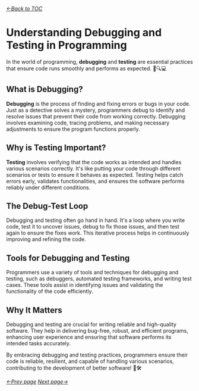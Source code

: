*[&larr;Back to TOC](0_TOC.md)*

# Understanding Debugging and Testing in Programming

In the world of programming, **debugging** and **testing** are essential practices that ensure code runs smoothly and performs as expected. 🐞🔍💻

## What is Debugging?

**Debugging** is the process of finding and fixing errors or bugs in your code. Just as a detective solves a mystery, programmers debug to identify and resolve issues that prevent their code from working correctly. Debugging involves examining code, tracing problems, and making necessary adjustments to ensure the program functions properly.

## Why is Testing Important?

**Testing** involves verifying that the code works as intended and handles various scenarios correctly. It's like putting your code through different scenarios or tests to ensure it behaves as expected. Testing helps catch errors early, validates functionalities, and ensures the software performs reliably under different conditions.

## The Debug-Test Loop

Debugging and testing often go hand in hand. It's a loop where you write code, test it to uncover issues, debug to fix those issues, and then test again to ensure the fixes work. This iterative process helps in continuously improving and refining the code.

## Tools for Debugging and Testing

Programmers use a variety of tools and techniques for debugging and testing, such as debuggers, automated testing frameworks, and writing test cases. These tools assist in identifying issues and validating the functionality of the code efficiently.

## Why It Matters

Debugging and testing are crucial for writing reliable and high-quality software. They help in delivering bug-free, robust, and efficient programs, enhancing user experience and ensuring that software performs its intended tasks accurately.

By embracing debugging and testing practices, programmers ensure their code is reliable, resilient, and capable of handling various scenarios, contributing to the development of better software! 🚀🛠️

*[&larr;Prev page](5_Algorithms.md)* *[Next page&rarr;](7_Abstraction-and-modularity.md)*